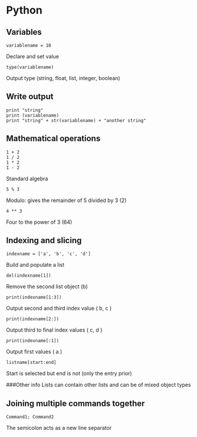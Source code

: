 # Python

## Variables
~~~
variablename = 10
~~~
Declare and set value

~~~
type(variablename)
~~~
Output type (string, float, list, integer, boolean) 

## Write output
~~~
print "string"
print (variablename)
print "string" + str(variablename) + "another string"
~~~

## Mathematical operations
~~~
1 + 2
1 / 2
1 * 2
1 - 2
~~~
Standard algebra

~~~
5 % 3
~~~
Modulo: gives the remainder of 5 divided by 3 (2)

~~~
4 ** 3
~~~
Four to the power of 3 (64)

## Indexing and slicing
~~~
indexname = ['a', 'b', 'c', 'd']
~~~
Build and populate a list

~~~
del(indexname[1])
~~~
Remove the second list object (b)
 
~~~
print(indexname[1:3])
~~~
Output second and third index value ( b, c )

~~~
print(indexname[2:])
~~~
Output third to final index values ( c, d )

~~~
print(indexname[:1])
~~~
Output first values ( a )

~~~
listname[start:end]
~~~
Start is selected but end is not (only the entry prior)

###Other info
Lists can contain other lists and can be of mixed object types

## Joining multiple commands together
~~~
Command1; Command2
~~~
The semicolon acts as a new line separator
